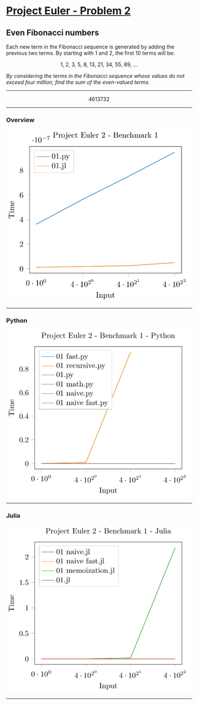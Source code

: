 [Project Euler - Problem 2](https://projecteuler.net/problem=2)
======

Even Fibonacci numbers
-----

Each new term in the Fibonacci sequence is generated by adding the previous two
terms. By starting with 1 and 2, the first 10 terms will be:

<p align="center">
    1, 2, 3, 5, 8, 13, 21, 34, 55, 89, ...
</p>

*By considering the terms in the Fibonacci sequence whose values do not exceed
four million, find the sum of the even-valued terms.*

-----

<p align="center">
    4613732
</p>

----- 

### Overview

<p align="center">
    <img src=Images/PE_002_test_01.png>
</p>

----- 

### Python

<p align="center">
    <img src=Images/PE_002_test_01_python.png>
</p>

----- 

### Julia

<p align="center">
    <img src=Images/PE_002_test_01_julia.png>
</p>

----- 